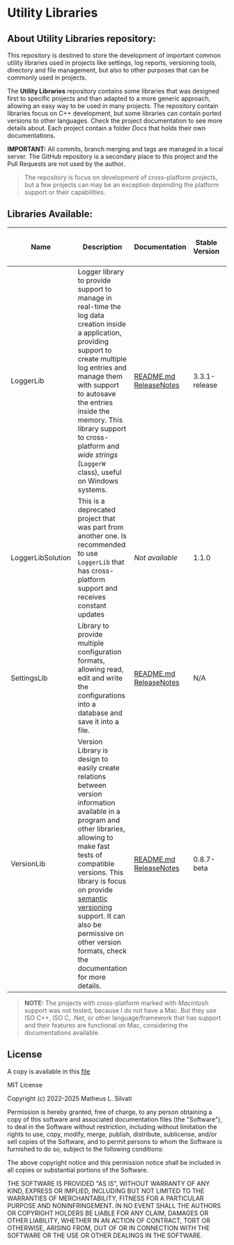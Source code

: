# Utility Libraries

## About Utility Libraries repository:

This repository is destined to store the development of important common utility libraries used in projects like settings, log reports, versioning tools, directory and file management, but also to other purposes that can be commonly used in projects.

The **Utility Libraries** repository contains some libraries that was designed first to specific projects and than adapted to a more generic approach, allowing an easy way to be used in many projects. The repository contain libraries focus on C++ development, but some libraries can contain ported versions to other languages. Check the project documentation to see more details about. Each project contain a folder *Docs* that holds their own documentations.

**IMPORTANT:** All commits, branch merging and tags are managed in a local server. The GitHub repository is a secondary place to this project and the Pull Requests are not used by the author.

> The repository is focus on development of cross-platform projects, but a few projects can may be an exception depending the platform support or their capabilities.

## Libraries Available:

| Name | Description | Documentation | Stable Version | Last Version | Cross-platform support | Languages or Frameworks Available | Development branch | Notes |
| ---- | ----------- | ------------- | -------------- | ------------ | ---------------------- | --------------------------------- | ------------------ | ----- |
| LoggerLib | Logger library to provide support to manage in real-time the log data creation inside a application, providing support to create multiple log entries and manage them with support to autosave the entries inside the memory. This library support to cross-platform and *wide strings* (`LoggerW` class), useful on Windows systems. | [README.md](/Libraries/LoggerLib/README.md) [ReleaseNotes](/Libraries/LoggerLib/Docs/LoggerLibReleaseNotes.md) | 3.3.1-release | 3.4.0-rc | Linux, Windows, Mac | C++20 | `LoggerLibDev` |  |
| LoggerLibSolution | This is a deprecated project that was part from another one. Is recommended to use `LoggerLib` that has cross-platform support and receives constant updates | *Not available* | 1.1.0 | 1.1.0 | No. **Windows only** | C++17 | `LoggerLibDev` |  |
| SettingsLib | Library to provide multiple configuration formats, allowing read, edit and write the configurations into a database and save it into a file. | [README.md](/Libraries/SettingsLib/README.md) [ReleaseNotes](/Libraries/SettingsLib/Docs/SettingsLibReleaseNotes.md) | N/A | 3.0.0-alpha | Linux, Windows, Mac | C++20 | `SettingsLibDev` | This project is under development and was not merged into `master` |
| VersionLib | Version Library is design to easily create relations between version information available in a program and other libraries, allowing to make fast tests of compatible versions. This library is focus on provide [semantic versioning](https://semver.org/spec/v2.0.0.html) support. It can also be permissive on other version formats, check the documentation for more details. | [README.md](/Libraries/VersionLib/VersionLib/README.md) [ReleaseNotes](/Libraries/VersionLib/VersionLib/Docs/VersionLibReleases.md) | 0.8.7-beta | 0.9.0-alpha | Linux, Windows, Mac | C++20 | `VersionLibDev` | **NOTE: On version 0.9.0-alpha was redesign and may contain several bugs** |

> **NOTE:** The projects with cross-platform marked with *Macintosh* support was not tested, because I do not have a Mac. But they use ISO C++, ISO C, .Net, or other language/framework that has support and their features are functional on Mac, considering the documentations available.

## License

A copy is available in this [file](/LICENSE.txt)

MIT License

Copyright (c) 2022-2025 Matheus L. Silvati

Permission is hereby granted, free of charge, to any person obtaining a copy
of this software and associated documentation files (the "Software"), to deal
in the Software without restriction, including without limitation the rights
to use, copy, modify, merge, publish, distribute, sublicense, and/or sell
copies of the Software, and to permit persons to whom the Software is
furnished to do so, subject to the following conditions:

The above copyright notice and this permission notice shall be included in all
copies or substantial portions of the Software.

THE SOFTWARE IS PROVIDED "AS IS", WITHOUT WARRANTY OF ANY KIND, EXPRESS OR
IMPLIED, INCLUDING BUT NOT LIMITED TO THE WARRANTIES OF MERCHANTABILITY,
FITNESS FOR A PARTICULAR PURPOSE AND NONINFRINGEMENT. IN NO EVENT SHALL THE
AUTHORS OR COPYRIGHT HOLDERS BE LIABLE FOR ANY CLAIM, DAMAGES OR OTHER
LIABILITY, WHETHER IN AN ACTION OF CONTRACT, TORT OR OTHERWISE, ARISING FROM,
OUT OF OR IN CONNECTION WITH THE SOFTWARE OR THE USE OR OTHER DEALINGS IN THE
SOFTWARE.